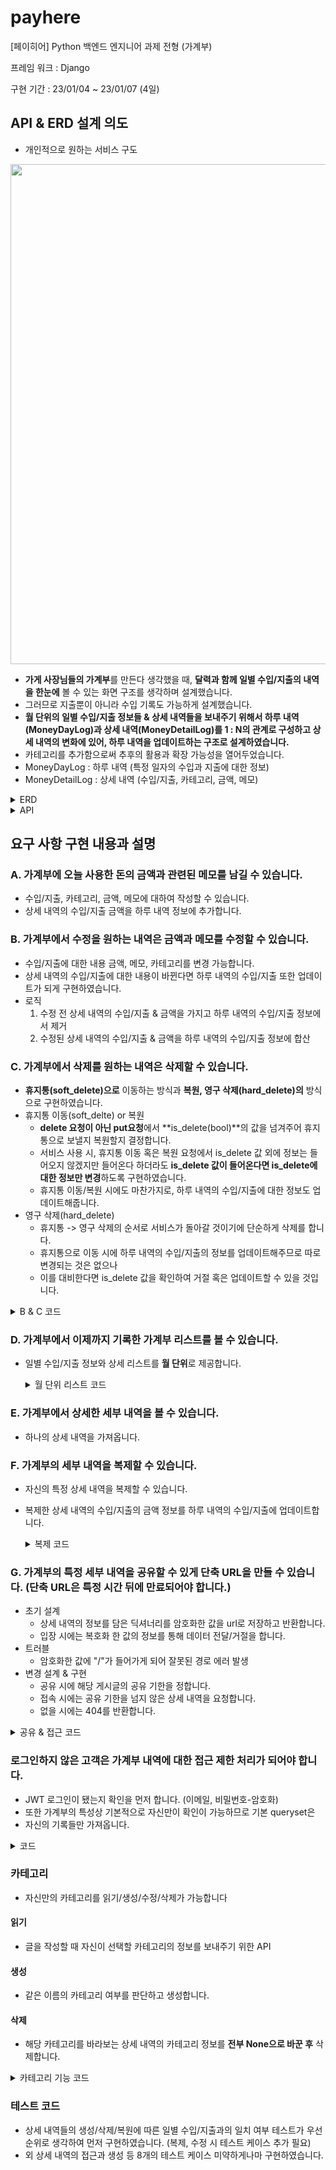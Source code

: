 # payhere
[페이히어] Python 백엔드 엔지니어 과제 전형 (가계부)

프레임 워크 : Django

구현 기간 : 23/01/04 ~ 23/01/07 (4일)

## API & ERD 설계 의도
- 개인적으로 원하는 서비스 구도
<img src="https://user-images.githubusercontent.com/78214692/211133202-02b280ea-209b-4845-adaf-3b8e7773a04e.png" width=800px>

- **가게 사장님들의 가계부**를 만든다 생각했을 때, **달력과 함께 일별 수입/지출의 내역을 한눈에** 볼 수 있는 화면 구조를 생각하며 설계했습니다.
- 그러므로 지출뿐이 아니라 수입 기록도 가능하게 설계했습니다.
- **월 단위의 일별 수입/지출 정보들 & 상세 내역들을 보내주기 위해서 하루 내역(MoneyDayLog)과 상세 내역(MoneyDetailLog)를 1 : N의 관계로 구성하고 상세 내역의 변화에 있어, 하루 내역을 업데이트하는 구조로 설계하였습니다.**
- 카테고리를 추가함으로써 추후의 활용과 확장 가능성을 열어두었습니다.
- MoneyDayLog : 하루 내역 (특정 일자의 수입과 지출에 대한 정보)
- MoneyDetailLog : 상세 내역 (수입/지출, 카테고리, 금액, 메모)

<details>
<summary>ERD</summary>
<div markdown="1">


<img src="https://user-images.githubusercontent.com/78214692/211133965-a71c9301-20f0-424b-aef3-f2c4723bb4f3.png" width=800px>


</div>
</details>

<details>
<summary>API</summary>
<div markdown="1">

<br>

|Action| Method| URL|
|-----|----|----|
|회원가입| POST| /users/
|로그인| POST| /users/signin/
|로그 리스트| GET| /moneylogs/?date=
|로그 기록 작성| POST| /moneylogs/
|로그 상세| GET| /moneylogs/<int: pk>/
|로그 수정, 삭제, 복원| PUT| /moneylogs/<int: pk>/
|로그 영구 삭제| DELETE| /moneylogs/<int: pk>/
|공유 로그 접속| GET| /moneylogs/<int: pk>/share/
|로그 공유| POST| /moneylogs/<int: pk>/share/
|카테고리 리스트| GET| /moneylogs/category/
|카테고리 생성| POST| /moneylogs/category/
|카테고리 상세| GET| /moneylogs/category/<int: pk>/
|카테고리 수정| PUT| /moneylogs/category/<int: pk>/
|카테고리 삭제| DELETE| /moneylogs/category/<int: pk>/
<br>

</div>
</details>


## 요구 사항 구현 내용과 설명

### A. 가계부에 오늘 사용한 돈의 금액과 관련된 메모를 남길 수 있습니다.
- 수입/지출, 카테고리, 금액, 메모에 대하여 작성할 수 있습니다.
- 상세 내역의 수입/지출 금액을 하루 내역 정보에 추가합니다.

### B. 가계부에서 수정을 원하는 내역은 금액과 메모를 수정할 수 있습니다.
- 수입/지출에 대한 내용 금액, 메모, 카테고리를 변경 가능합니다.
- 상세 내역의 수입/지출에 대한 내용이 바뀐다면 하루 내역의 수입/지출 또한 업데이트가 되게 구현하였습니다.
- 로직
    1. 수정 전 상세 내역의 수입/지출 & 금액을 가지고 하루 내역의 수입/지출 정보에서 제거
    2. 수정된 상세 내역의 수입/지출 & 금액을 하루 내역의 수입/지출 정보에 합산
    
### C. 가계부에서 삭제를 원하는 내역은 삭제할 수 있습니다.
- **휴지통(soft_delete)으로** 이동하는 방식과 **복원, 영구 삭제(hard_delete)의** 방식으로 구현하였습니다.
- 휴지통 이동(soft_delte) or 복원
    - **delete 요청이 아닌 put요청**에서 **is_delete(bool)**의 값을 넘겨주어 휴지통으로 보낼지 복원할지 결정합니다.
    - 서비스 사용 시, 휴지통 이동 혹은 복원 요청에서 is_delete 값 외에 정보는 들어오지 않겠지만 들어온다 하더라도 **is_delete 값이 들어온다면 is_delete에 대한 정보만 변경**하도록 구현하였습니다.
    - 휴지통 이동/복원 시에도 마찬가지로, 하루 내역의 수입/지출에 대한 정보도 업데이트해줍니다.
- 영구 삭제(hard_delete)
    - 휴지통 -> 영구 삭제의 순서로 서비스가 돌아갈 것이기에 단순하게 삭제를 합니다.
    - 휴지통으로 이동 시에 하루 내역의 수입/지출의 정보를 업데이트해주므로 따로 변경되는 것은 없으나
    - 이를 대비한다면 is_delete 값을 확인하여 거절 혹은 업데이트할 수 있을 것입니다.
<details>
<summary>B & C 코드</summary>
<div markdown="1">

```python
def perform_update(self, serializer):
  """
  되돌렸던 수입/지출의 값에 새로 들어온 금액을 업데이트 해줍니다.
  """
  with transaction.atomic():
      instance = serializer.save()
      self.add_income_expense(instance)
      instance.day_log.save()
      
def update(self, request, *args, **kwargs):
  """
  put request 요청에서 is_delete 값의 포함 여부에 따라
  soft_delete|복원과 partial_update로 나뉩니다.(soft_delete 우선순위)
  soft-delete : is_delete 값이 True라면 삭제이고 False라면 복원입니다.
              그에 따라 일별 총 수입/지출의 값을 바꿔줍니다.
  update : 이전 상세 기록의 수입/지출을 참조하여 일별 수입/지출을 되돌린 후 업데이트된 값으로 대체합니다.
              이후 상세 기록의 값을 업데이트해줍니다.
  """
  partial = kwargs.pop('partial', False)
  instance = self.get_object()
  serializer = self.get_serializer(instance, data=request.data, partial=partial)
  serializer.is_valid(raise_exception=True)
  is_delete = serializer.validated_data.get('is_delete', '')

  if is_delete != '' and instance.is_delete != is_delete:
      if is_delete:
          data = '휴지통 이동'
          self.sub_income_expense(instance)
      else:
          data = MoneyDetailLogSerializer(instance).data
          self.add_income_expense(instance)
      instance.is_delete = is_delete

      with transaction.atomic():
          instance.save()
          instance.day_log.save()
      return Response(data, status=status.HTTP_200_OK)


  self.sub_income_expense(instance) # 업데이트를 위한 되돌림
  self.perform_update(serializer)

  if getattr(instance, '_prefetched_objects_cache', None):
      instance._prefetched_objects_cache = {}
  return Response(serializer.data)
```

</div>
</details>
  
### D. 가계부에서 이제까지 기록한 가계부 리스트를 볼 수 있습니다.
- 일별 수입/지출 정보와 상세 리스트를 **월 단위**로 제공합니다.
  <details>
  <summary>월 단위 리스트 코드</summary>
  <div markdown="1">

  ```python
  def list(self, request, *args, **kwargs):
      """월별로 데이터를 제공합니다. 데이터를 제공합니다.

      query_string에는 date가 들어오며 default 값으로는 오늘 날짜입니다. (ex. 2022-02-11)
      money_day_logs : 이번 달의 각 일별 수입/지출 리스트
      money_detail_logs : 이번 달의 전체 로그 리스트
      """
      user = request.user
      today = datetime.today().date()
      date = request.query_params.get('date', str(today))

      start_date_time, end_date_time = get_date_range(date)

      day_q = Q(date__gte=start_date_time.date()) & Q(date__lte=end_date_time.date()) & Q(user_id=user.id)
      detail_q = Q(day_log__date__gte=start_date_time.date()) & Q(day_log__date__lte=end_date_time.date()) \
                & Q(user_id=user.id) & Q(is_delete=False)

      money_day_logs = MoneyDayLog.objects.select_related('user').filter(day_q).order_by('date')
      money_detail_logs = MoneyDetailLog.objects.select_related('user', 'day_log', 'day_log__user')\
                      .filter(detail_q).annotate(date=F("day_log__date")).order_by('date', '-updated_at')
      queryset = {
          'money_day_logs' : money_day_logs,
          'money_detail_logs' : money_detail_logs
      }

      serializer = self.get_serializer(queryset)
      return Response(serializer.data)
  ```

  </div>
  </details>
### E. 가계부에서 상세한 세부 내역을 볼 수 있습니다.
- 하나의 상세 내역을 가져옵니다.

### F. 가계부의 세부 내역을 복제할 수 있습니다.
- 자신의 특정 상세 내역을 복제할 수 있습니다.
- 복제한 상세 내역의 수입/지출의 금액 정보를 하루 내역의 수입/지출에 업데이트합니다.
  <details>
  <summary>복제  코드</summary>
  <div markdown="1">

  ```python
  @action(detail=True, methods=['post'])
  def copy_log(self, request, pk=None):
      """로그를 복사하는 메서드
      """
      instance = self.get_object()
      instance.pk = None
      self.add_income_expense(instance)

      with transaction.atomic():
          instance.save()
          instance.day_log.save()
      return Response(status=status.HTTP_200_OK)
  ```

  </div>
  </details>

### G. 가계부의 특정 세부 내역을 공유할 수 있게 단축 URL을 만들 수 있습니다. (단축 URL은 특정 시간 뒤에 만료되어야 합니다.)
- 초기 설계
    - 상세 내역의 정보를 담은 딕셔너리를 암호화한 값을 url로 저장하고 반환합니다.
    - 입장 시에는 복호화 한 값의 정보를 통해 데이터 전달/거절을 합니다.
- 트러블
    - 암호화한 값에 "/"가 들어가게 되어 잘못된 경로 에러 발생
- 변경 설계 & 구현
    - 공유 시에 해당 게시글의 공유 기한을 정합니다.
    - 접속 시에는 공유 기한을 넘지 않은 상세 내역을 요청합니다.
    - 없을 시에는 404를 반환합니다.

<!-- - 변경될 내용
    - 다른 암호화&복호화 라이브러리를 찾아서 초기 설계대로 구현할 예정
    - 그렇게 되면 기존 /moneylogs/<int: pk>/share/ 에서 2개의 request methods를 처리하였는데 나뉘게 될 것으로 예상됩니다. -->

<details>
<summary>공유 & 접근 코드</summary>
<div markdown="1">

```python
@action(detail=True, methods=['post'])
def make_link(self, request, pk=None):
    """금전 로그 공유 url설정 메서드
    """
    share_limit = datetime.now() + relativedelta(hours=24)
    instance = self.get_object()
    instance.share_limit = share_limit
    instance.save()
    return Response(status=status.HTTP_200_OK)

@action(detail=True, methods=['get'])
def enter_link(self, request, pk=None):
    """공유된 로그의 정보 제공 메서드
    """
    instance = get_object_or_404(MoneyDetailLog, pk=pk, share_limit__gte=datetime.now())
    serializer = MoneyDetailLogSerializer(instance)
    return Response(serializer.data, status=status.HTTP_200_OK)
```

</div>
</details>
  
### 로그인하지 않은 고객은 가계부 내역에 대한 접근 제한 처리가 되어야 합니다.
- JWT 로그인이 됐는지 확인을 먼저 합니다. (이메일, 비밀번호-암호화)
- 또한 가계부의 특성상 기본적으로 자신만이 확인이 가능하므로 기본 queryset은
- 자신의 기록들만 가져옵니다.

<details>
<summary>코드</summary>
<div markdown="1">

```python
def get_queryset(self):
    """base가 되는 queryset

    현재 로그인한 유저의 MoneyDetailLog를 가져옵니다.
    """
    user_id = self.request.user.id
    return MoneyDetailLog.objects.filter(user_id=user_id)
```

</div>
</details>

### 카테고리
- 자신만의 카테고리를 읽기/생성/수정/삭제가 가능합니다

#### 읽기
- 글을 작성할 때 자신이 선택할 카테고리의 정보를 보내주기 위한 API

#### 생성
- 같은 이름의 카테고리 여부를 판단하고 생성합니다.

#### 삭제
- 해당 카테고리를 바라보는 상세 내역의 카테고리 정보를 **전부 None으로 바꾼 후** 삭제합니다.

<details>
<summary>카테고리 기능 코드</summary>
<div markdown="1">

```python
class CategoryModelViewSet(ModelViewSet):
    serializer_class = MoneyCategorySerializer
    permission_classes = [permissions.IsAuthenticated,]

    def get_queryset(self):
        """base가 되는 queryset

        현재 로그인한 유저의 MoneyCategory를 가져옵니다.
        """
        user_id = self.request.user.id
        return MoneyCategory.objects.filter(user_id=user_id)
    
    def create(self, request, *args, **kwargs):
        """
        카테고리 생성 메서드 (중복 방지)
        """
        name = request.data.get('name', '')
        user = self.request.user
        if MoneyCategory.objects.filter(user=user, name=name).exists():
            return Response({"message" : "이미 존재하는 카테고리입니다."},status=status.HTTP_409_CONFLICT)
        return super().create(request, *args, **kwargs)
    
    def perform_create(self, serializer):
        user = self.request.user
        serializer.save(user=user)

    def destroy(self, request, *args, **kwargs):
        """
        해당 카테고리를 참조하는 MoneyDetailLog들의 카테고리를 없애고
        카테고리를 지웁니다.
        """
        instance = self.get_object()
        instance.detail_logs.update(category=None)
        self.perform_destroy(instance)
        return Response(status=status.HTTP_204_NO_CONTENT)
```

</div>
</details>


### 테스트 코드
- 상세 내역들의 생성/삭제/복원에 따른 일별 수입/지출과의 일치 여부 테스트가 우선 순위로 생각하여 먼저 구현하였습니다. (복제, 수정 시 테스트 케이스 추가 필요)
- 외 상세 내역의 접근과 생성 등 8개의 테스트 케이스 미약하게나마 구현하였습니다.